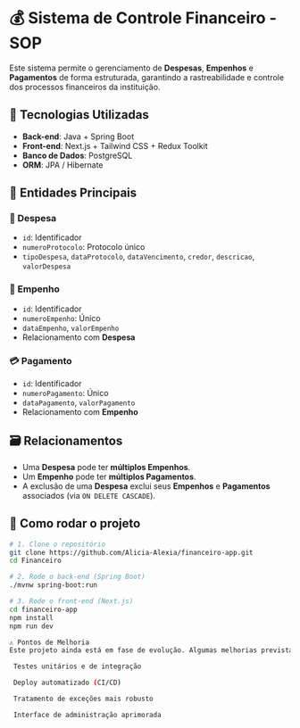 # 💰 Sistema de Controle Financeiro - SOP

Este sistema permite o gerenciamento de **Despesas**, **Empenhos** e **Pagamentos** de forma estruturada, garantindo a rastreabilidade e controle dos processos financeiros da instituição.

## 🔧 Tecnologias Utilizadas

- **Back-end**: Java + Spring Boot
- **Front-end**: Next.js + Tailwind CSS + Redux Toolkit
- **Banco de Dados**: PostgreSQL
- **ORM**: JPA / Hibernate

## 🧱 Entidades Principais

### 🧾 Despesa
- `id`: Identificador
- `numeroProtocolo`: Protocolo único
- `tipoDespesa`, `dataProtocolo`, `dataVencimento`, `credor`, `descricao`, `valorDespesa`

### 📄 Empenho
- `id`: Identificador
- `numeroEmpenho`: Único
- `dataEmpenho`, `valorEmpenho`
- Relacionamento com **Despesa**

### 💳 Pagamento
- `id`: Identificador
- `numeroPagamento`: Único
- `dataPagamento`, `valorPagamento`
- Relacionamento com **Empenho**

## 🗃️ Relacionamentos

- Uma **Despesa** pode ter **múltiplos Empenhos**.
- Um **Empenho** pode ter **múltiplos Pagamentos**.
- A exclusão de uma **Despesa** exclui seus **Empenhos** e **Pagamentos** associados (via `ON DELETE CASCADE`).

## 🧪 Como rodar o projeto

```bash
# 1. Clone o repositório
git clone https://github.com/Alicia-Alexia/financeiro-app.git
cd Financeiro

# 2. Rode o back-end (Spring Boot)
./mvnw spring-boot:run

# 3. Rode o front-end (Next.js)
cd financeiro-app
npm install
npm run dev

⚠️ Pontos de Melhoria
Este projeto ainda está em fase de evolução. Algumas melhorias previstas incluem:

 Testes unitários e de integração

 Deploy automatizado (CI/CD)

 Tratamento de exceções mais robusto

 Interface de administração aprimorada
